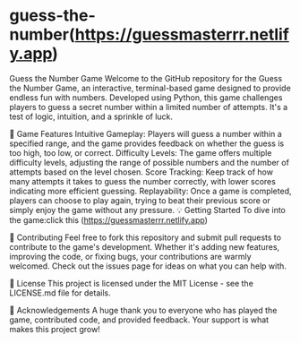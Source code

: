 # guess-the-number(https://guessmasterrr.netlify.app)
Guess the Number Game
Welcome to the GitHub repository for the Guess the Number Game, an interactive, terminal-based game designed to provide endless fun with numbers. Developed using Python, this game challenges players to guess a secret number within a limited number of attempts. It's a test of logic, intuition, and a sprinkle of luck.

🎯 Game Features
Intuitive Gameplay: Players will guess a number within a specified range, and the game provides feedback on whether the guess is too high, too low, or correct.
Difficulty Levels: The game offers multiple difficulty levels, adjusting the range of possible numbers and the number of attempts based on the level chosen.
Score Tracking: Keep track of how many attempts it takes to guess the number correctly, with lower scores indicating more efficient guessing.
Replayability: Once a game is completed, players can choose to play again, trying to beat their previous score or simply enjoy the game without any pressure.
💡 Getting Started
To dive into the game:click this (https://guessmasterrr.netlify.app)

🤝 Contributing
Feel free to fork this repository and submit pull requests to contribute to the game's development. Whether it's adding new features, improving the code, or fixing bugs, your contributions are warmly welcomed. Check out the issues page for ideas on what you can help with.

📖 License
This project is licensed under the MIT License - see the LICENSE.md file for details.

🙏 Acknowledgements
A huge thank you to everyone who has played the game, contributed code, and provided feedback. Your support is what makes this project grow!







